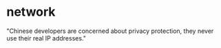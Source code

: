# network
"Chinese developers are concerned about privacy protection, they never use their real IP addresses."
